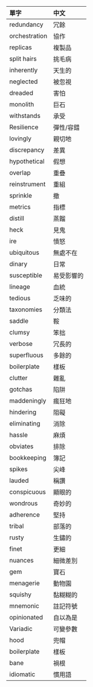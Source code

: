 單字 | 中文 | 
:---- | :---- 
redundancy |  冗餘 
orchestration| 協作
replicas | 複製品
split hairs | 挑毛病| 
inherently | 天生的
neglected | 被忽視  
dreaded | 害怕
monolith | 巨石
withstands | 承受
Resilience | 彈性/容錯
lovingly | 親切地
discrepancy | 差異
hypothetical | 假想
overlap | 重疊
reinstrument | 重組
sprinkle | 撤
metrics | 指標
distill | 蒸餾
heck | 見鬼
ire | 憤怒
ubiquitous | 無處不在
dinary | 日常
susceptible | 易受影響的
lineage | 血統
tedious | 乏味的
taxonomies | 分類法
saddle | 鞍
clumsy | 笨拙
verbose | 冗長的
superfluous | 多餘的
boilerplate | 樣板
clutter | 雜亂
gotchas | 陷阱
maddeningly | 瘋狂地
hindering | 阻礙
eliminating | 消除
hassle | 麻煩
obviates | 排除
bookkeeping | 簿記
spikes | 尖峰
lauded | 稱讚
conspicuous  | 顯眼的
wondrous | 奇妙的
adherence | 堅持
tribal | 部落的
rusty | 生鏽的
finet | 更細
nuances | 細微差別
gem | 寶石
menagerie | 動物園
squishy | 黏糊糊的
mnemonic  | 註記符號
opinionated | 自以為是
Variadic | 可變參數
hood | 兜帽
boilerplate | 樣板
bane | 禍根
idiomatic | 慣用語
